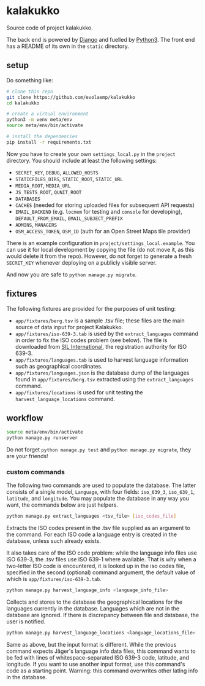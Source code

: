 # kalakukko

Source code of project kalakukko.

The back end is powered by [Django][dj] and fuelled by [Python3][py]. The front
end has a README of its own in the `static` directory.


## setup

Do something like:

```bash
# clone this repo
git clone https://github.com/evolaemp/kalakukko
cd kalakukko

# create a virtual environment
python3 -m venv meta/env
source meta/env/bin/activate

# install the dependencies
pip install -r requirements.txt
```

Now you have to create your own `settings_local.py` in the `project` directory.
You should include at least the following settings:

* `SECRET_KEY`, `DEBUG`, `ALLOWED_HOSTS`
* `STATICFILES_DIRS`, `STATIC_ROOT`, `STATIC_URL`
* `MEDIA_ROOT`, `MEDIA_URL`
* `JS_TESTS_ROOT`, `QUNIT_ROOT`
* `DATABASES`
* `CACHES` (needed for storing uploaded files for subsequent API requests)
* `EMAIL_BACKEND` (e.g. `locmem` for testing and `console` for developing),
  `DEFAULT_FROM_EMAIL`, `EMAIL_SUBJECT_PREFIX`
* `ADMINS`, `MANAGERS`
* `OSM_ACCESS_TOKEN`, `OSM_ID` (auth for an Open Street Maps tile provider)

There is an example configuration in `project/settings_local.example`. You can
use it for local development by copying the file (do not move it, as this would
delete it from the repo). However, do not forget to generate a fresh
`SECRET_KEY` whenever deploying on a publicly visible server.

And now you are safe to `python manage.py migrate`.


## fixtures

The following fixtures are provided for the purposes of unit testing:

* `app/fixtures/berg.tsv` is a sample .tsv file; these files are the main source
  of data input for project Kalakukko.
* `app/fixtures/iso-639-3.tab` is used by the `extract_languages` command in
  order to fix the ISO codes problem (see below). The file is downloaded from
  [SIL International][si], the registration authority for ISO 639-3.
* `app/fixtures/languages.tab` is used to harvest language information such as
  geographical coordinates.
* `app/fixtures/languages.json` is the database dump of the languages found in
  `app/fixtures/berg.tsv` extracted using the `extract_languages` command.
* `app/fixtures/locations` is used for unit testing the
  `harvest_language_locations` command.


## workflow

```bash
source meta/env/bin/activate
python manage.py runserver
```

Do not forget `python manage.py test` and `python manage.py migrate`, they are
your friends!


### custom commands

The following two commands are used to populate the database. The latter
consists of a single model, `Language`, with four fields: `iso_639_3`,
`iso_639_1`, `latitude`, and `longitude`. You may populate the database in any
way you want, the commands below are just helpers.

```bash
python manage.py extract_languages <tsv_file> [iso_codes_file]
```

Extracts the ISO codes present in the .tsv file supplied as an argument to the
command. For each ISO code a language entry is created in the database, unless
such already exists.

It also takes care of the ISO code problem: while the language info files use
ISO 639-3, the .tsv files use ISO 639-1 where available. That is why when a
two-letter ISO code is encountered, it is looked up in the iso codes file,
specified in the second (optional) command argument, the default value of which
is `app/fixtures/iso-639-3.tab`.

```bash
python manage.py harvest_language_info <language_info_file>
```

Collects and stores to the database the geographical locations for the languages
currently in the database. Languages which are not in the database are ignored.
If there is discrepancy between file and database, the user is notified.

```bash
python manage.py harvest_language_locations <language_locations_file>
```

Same as above, but the input format is different. While the previous command
expects Jäger's language info data files, this command wants to be fed with
lines of whitespace-separated ISO 639-3 code, latitude, and longitude. If you
want to use another input format, use this command's code as a starting point.
Warning: this command overwrites other latlng info in the database.


[dj]: https://www.djangoproject.com
[py]: https://www.python.org
[si]: http://www-01.sil.org/iso639-3/download.asp
